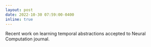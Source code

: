 ```yaml
---
layout: post
date: 2022-10-30 07:59:00-0400
inline: true
---
```


Recent work on learning temporal abstractions accepted to Neural Computation journal.
